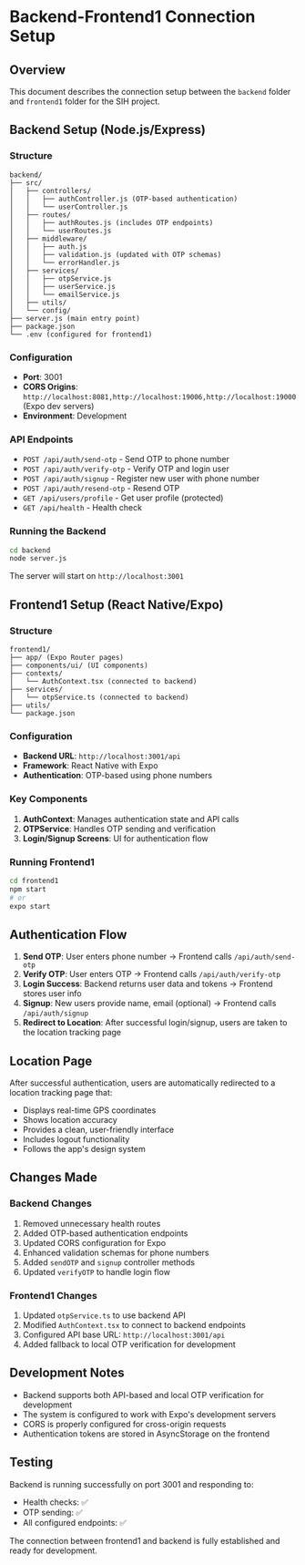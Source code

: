 # Backend-Frontend1 Connection Setup

## Overview
This document describes the connection setup between the `backend` folder and `frontend1` folder for the SIH project.

## Backend Setup (Node.js/Express)

### Structure
```
backend/
├── src/
│   ├── controllers/
│   │   ├── authController.js (OTP-based authentication)
│   │   └── userController.js
│   ├── routes/
│   │   ├── authRoutes.js (includes OTP endpoints)
│   │   └── userRoutes.js
│   ├── middleware/
│   │   ├── auth.js
│   │   ├── validation.js (updated with OTP schemas)
│   │   └── errorHandler.js
│   ├── services/
│   │   ├── otpService.js
│   │   ├── userService.js
│   │   └── emailService.js
│   ├── utils/
│   └── config/
├── server.js (main entry point)
├── package.json
└── .env (configured for frontend1)
```

### Configuration
- **Port**: 3001
- **CORS Origins**: `http://localhost:8081,http://localhost:19006,http://localhost:19000` (Expo dev servers)
- **Environment**: Development

### API Endpoints
- `POST /api/auth/send-otp` - Send OTP to phone number
- `POST /api/auth/verify-otp` - Verify OTP and login user
- `POST /api/auth/signup` - Register new user with phone number
- `POST /api/auth/resend-otp` - Resend OTP
- `GET /api/users/profile` - Get user profile (protected)
- `GET /api/health` - Health check

### Running the Backend
```bash
cd backend
node server.js
```

The server will start on `http://localhost:3001`

## Frontend1 Setup (React Native/Expo)

### Structure
```
frontend1/
├── app/ (Expo Router pages)
├── components/ui/ (UI components)
├── contexts/
│   └── AuthContext.tsx (connected to backend)
├── services/
│   └── otpService.ts (connected to backend)
├── utils/
└── package.json
```

### Configuration
- **Backend URL**: `http://localhost:3001/api`
- **Framework**: React Native with Expo
- **Authentication**: OTP-based using phone numbers

### Key Components
1. **AuthContext**: Manages authentication state and API calls
2. **OTPService**: Handles OTP sending and verification
3. **Login/Signup Screens**: UI for authentication flow

### Running Frontend1
```bash
cd frontend1
npm start
# or
expo start
```

## Authentication Flow

1. **Send OTP**: User enters phone number → Frontend calls `/api/auth/send-otp`
2. **Verify OTP**: User enters OTP → Frontend calls `/api/auth/verify-otp`
3. **Login Success**: Backend returns user data and tokens → Frontend stores user info
4. **Signup**: New users provide name, email (optional) → Frontend calls `/api/auth/signup`
5. **Redirect to Location**: After successful login/signup, users are taken to the location tracking page

## Location Page

After successful authentication, users are automatically redirected to a location tracking page that:
- Displays real-time GPS coordinates
- Shows location accuracy
- Provides a clean, user-friendly interface
- Includes logout functionality
- Follows the app's design system

## Changes Made

### Backend Changes
1. Removed unnecessary health routes
2. Added OTP-based authentication endpoints
3. Updated CORS configuration for Expo
4. Enhanced validation schemas for phone numbers
5. Added `sendOTP` and `signup` controller methods
6. Updated `verifyOTP` to handle login flow

### Frontend1 Changes
1. Updated `otpService.ts` to use backend API
2. Modified `AuthContext.tsx` to connect to backend endpoints
3. Configured API base URL: `http://localhost:3001/api`
4. Added fallback to local OTP verification for development

## Development Notes

- Backend supports both API-based and local OTP verification for development
- The system is configured to work with Expo's development servers
- CORS is properly configured for cross-origin requests
- Authentication tokens are stored in AsyncStorage on the frontend

## Testing

Backend is running successfully on port 3001 and responding to:
- Health checks: ✅
- OTP sending: ✅
- All configured endpoints: ✅

The connection between frontend1 and backend is fully established and ready for development.